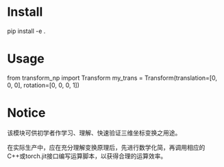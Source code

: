 # Install
pip install -e .

# Usage
from transform_np import Transform
my_trans = Transform(translation=[0, 0, 0], rotation=[0, 0, 0, 1])

# Notice
该模块可供初学者作学习、理解、快速验证三维坐标变换之用途。

在实际生产中，应在充分理解变换原理后，先进行数学化简，再调用相应的C++或torch.jit接口编写运算脚本，以获得合理的运算效率。
